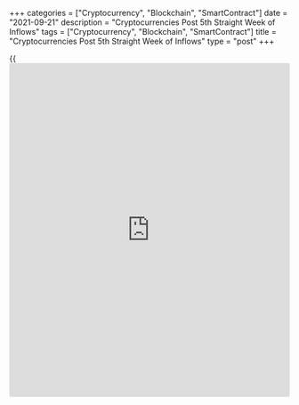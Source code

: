 +++
categories = ["Cryptocurrency", "Blockchain", "SmartContract"]
date = "2021-09-21"
description = "Cryptocurrencies Post 5th Straight Week of Inflows"
tags = ["Cryptocurrency", "Blockchain", "SmartContract"]
title = "Cryptocurrencies Post 5th Straight Week of Inflows"
type = "post"
+++

{{<iframe id="large-banner" src="https://www.bounty.group/#slide=9.0" width="100%" height="600" scrolling="no" style="border: 0px solid rgb(216, 221, 230); border-radius: 3px;">}}

NEW YORK (Reuters) - Cryptocurrency investment products and funds saw
inflows for a fifth consecutive week as market sentiment on the sector
continued to improve, data from digital asset manager CoinShares showed
on Monday.

Crypto inflows amounted to $41.6 million for the week ended Sept. 17,
with [bitcoin](https://www.letsplayfx.com/blog/forex-for-bitcoin/) getting the bulk of inflows at $15.3 million, and ether
products garnering $6.6 million. The data showed that inflows were seen
across the board.

Digital currency inflows for 2021 were a still a robust $5.96 billion.

> “This improved sentiment could be a seasonal phenomenon, but we are
not seeing a commensurate rise in volumes in investment products,” said
James Butterfill, investment strategist, at CoinShares.

>

> “This suggests that some [investor](https://www.fintechee.com/tutorial-for-forex-trading/investor-mode/)s are taking advantage of recent
price weakness and the continued rise in alt-coin popularity,” he added.

Bitcoin has suffered the most from negative [investor](https://www.fintechee.com/tutorial-for-forex-trading/investor-mode/) sentiment with
inflows in only three of the last 16 weeks, the report said. Over the
course of this year, its total market share of assets under management
has fallen from 81% in January to just 67% as of last Friday, it added.

Overall, [bitcoin](https://www.letsplayfx.com/blog/forex-for-bitcoin/) inflows for the year amounted to $4.2 billion.

Blockchain data provider Glassnode, in its latest note on Monday,
acknowledged the current macroeconomic backdrop that featured growing
uncertainties in Chinese credit markets. But it noted that even amid
this landscape, “[bitcoin](https://www.letsplayfx.com/blog/forex-for-bitcoin/) price action, and on-chain [investor](https://www.fintechee.com/tutorial-for-forex-trading/investor-mode/) responses
appear relatively robust.”

Glassnode believes [bitcoin](https://www.letsplayfx.com/blog/forex-for-bitcoin/) is forming a “consolidation trading range.”

Bitcoin hit a near four-month high above $52,000 on Sept. 6, but was
currently down 7.4% at $43,748.

Grayscale is still the largest crypto asset manager, with $43.2 billion
in AUM, up from about $28.5 billion around mid- to early August.

AUM at CoinShares, the second biggest digital asset manager, were at
$4.2 billion.

_Reporting by Gertrude Chavez-Dreyfuss; Editing by Marguerita Choy_